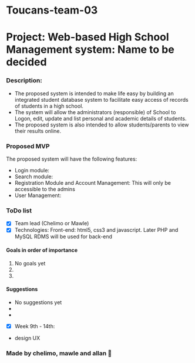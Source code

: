 # Toucans-team-03

# Project: Web-based High School Management system: Name to be decided

### Description:
- The  proposed  system  is  intended  to  make  life  easy by building  an  integrated  student database   system   to   facilitate   easy   access   of   records   of  students  in a high school.
- The system will allow the administrators (responsible) of  School to Logon, edit, update and list personal and academic details
 of students. 
- The  proposed  system  is  also  intended  to  allow  students/parents  to view  their results  online.

### Proposed MVP
The proposed system will have the following features:  
- Login module:
- Search  module: 
- Registration  Module and  Account  Management:  This will only be accessible to the admins 
- User  Management:

### ToDo list
- [x] Team lead (Chelimo or Mawle)
- [x] Technologies: Front-end: html5, css3 and javascript. Later PHP and MySQL RDMS will be used for back-end

#### Goals in order of importance
1. No goals yet
1.
1.

#### Suggestions
- No suggestions yet
-
-
- [x] Week 9th - 14th:
- design UX
### Made by chelimo, mawle and allan :briefcase:
